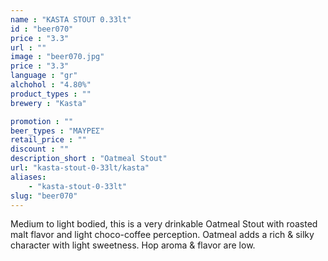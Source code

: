 ```yaml
---
name : "KASTA STOUT 0.33lt"
id : "beer070"
price : "3.3"
url : ""
image : "beer070.jpg"
price : "3.3"
language : "gr"
alchohol : "4.80%"
product_types : ""
brewery : "Kasta"

promotion : ""
beer_types : "ΜΑΥΡΕΣ"
retail_price : ""
discount : ""
description_short : "Oatmeal Stout"
url: "kasta-stout-0-33lt/kasta"
aliases: 
    - "kasta-stout-0-33lt"
slug: "beer070"
---
```


Medium to light bodied, this is a very drinkable Oatmeal Stout with roasted malt flavor and light choco-coffee perception. Oatmeal adds a rich &amp; silky character with light sweetness. Hop aroma &amp; flavor are low.